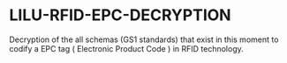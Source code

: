 LILU-RFID-EPC-DECRYPTION
========================

Decryption of the all schemas (GS1 standards) that exist in this moment to codify a EPC tag ( Electronic Product Code ) in RFID technology.
